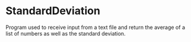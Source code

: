 # StandardDeviation
Program used to receive input from a text file and return the average of a list of numbers as well as the standard deviation. 
